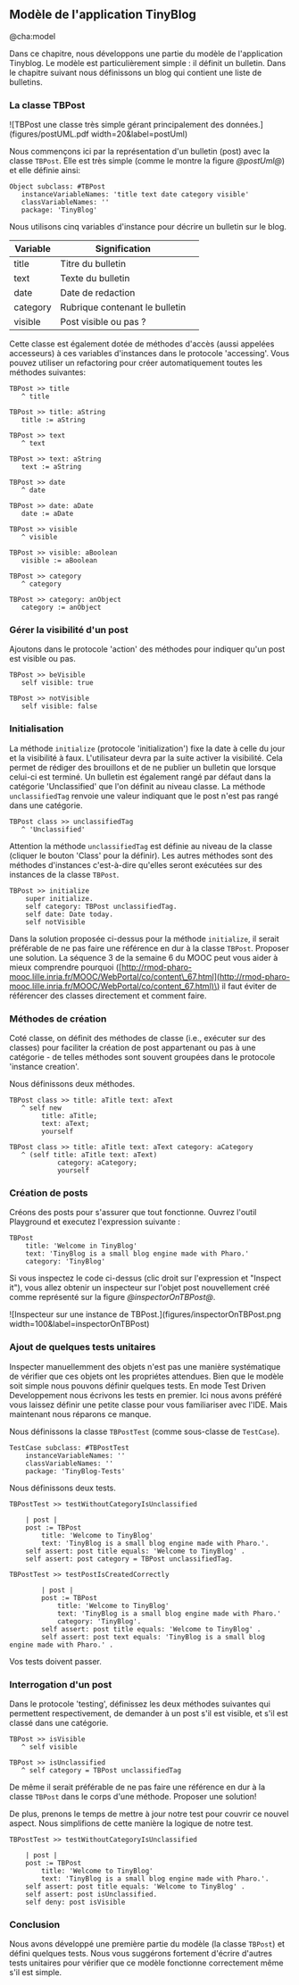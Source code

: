 ## Modèle de l'application TinyBlog

@cha:model

Dans ce chapitre, nous développons une partie du modèle de l'application Tinyblog.
Le modèle est particulièrement simple : il définit un bulletin. Dans le chapitre suivant
nous définissons un blog qui contient une liste de bulletins.

### La classe TBPost


![TBPost une classe très simple gérant principalement des données.](figures/postUML.pdf width=20&label=postUml)

Nous commençons ici par la représentation d'un bulletin \(post\) avec la classe `TBPost`. Elle est très simple \(comme le montre la figure *@postUml@*\) et elle définie ainsi:

```
Object subclass: #TBPost
   instanceVariableNames: 'title text date category visible'
   classVariableNames: ''
   package: 'TinyBlog'
```


Nous utilisons cinq variables d'instance pour décrire un bulletin sur le blog.


| Variable | Signification |  |
| --- | --- | --- |
| title | Titre du bulletin |  |
| text | Texte du bulletin |  |
| date | Date de redaction |  |
| category | Rubrique contenant le bulletin |  |
| visible | Post visible ou pas ? |  |


Cette classe est également dotée de méthodes d'accès \(aussi appelées accesseurs\) à ces variables d'instances dans le protocole 'accessing'. Vous pouvez utiliser un refactoring pour créer automatiquement toutes les méthodes suivantes:

```
TBPost >> title
   ^ title
```

```
TBPost >> title: aString
   title := aString
```

```
TBPost >> text
   ^ text
```

```
TBPost >> text: aString
   text := aString
```

```
TBPost >> date
   ^ date
```

```
TBPost >> date: aDate
   date := aDate
```

```
TBPost >> visible
   ^ visible
```

```
TBPost >> visible: aBoolean
   visible := aBoolean
```

```
TBPost >> category
   ^ category
```

```
TBPost >> category: anObject
   category := anObject
```




### Gérer la visibilité d'un post


Ajoutons dans le protocole 'action' des méthodes pour indiquer qu'un post est visible ou pas.

```
TBPost >> beVisible
   self visible: true
```

```
TBPost >> notVisible
   self visible: false
```



### Initialisation


La méthode `initialize` \(protocole 'initialization'\) fixe la date à celle du jour et la visibilité à faux. L'utilisateur devra par la suite activer la visibilité.
Cela permet de rédiger des brouillons et de ne publier un bulletin que lorsque celui-ci est terminé.
Un bulletin est également rangé par défaut dans la catégorie 'Unclassified' que l'on définit au niveau classe.
La méthode `unclassifiedTag` renvoie une valeur indiquant que le post n'est pas rangé dans une catégorie.

```
TBPost class >> unclassifiedTag
   ^ 'Unclassified'
```


Attention la méthode `unclassifiedTag` est définie au niveau de la classe \(cliquer le bouton 'Class' pour la définir\). Les autres méthodes sont des méthodes d'instances c'est-à-dire qu'elles seront exécutées sur des instances de la classe `TBPost`.

```
TBPost >> initialize
	super initialize.
	self category: TBPost unclassifiedTag.
	self date: Date today.
	self notVisible
```


Dans la solution proposée ci-dessus pour la méthode `initialize`, il serait préférable de ne pas faire une référence en dur à la classe `TBPost`. Proposer une solution. La séquence 3 de la semaine 6 du MOOC peut vous aider à mieux comprendre pourquoi \([http://rmod-pharo-mooc.lille.inria.fr/MOOC/WebPortal/co/content\_67.html](http://rmod-pharo-mooc.lille.inria.fr/MOOC/WebPortal/co/content_67.html)\) il faut éviter de référencer des classes directement et comment faire.

### Méthodes de création


Coté classe, on définit des méthodes de classe \(i.e., exécuter sur des classes\) pour faciliter la création de post appartenant ou pas à une catégorie - de telles méthodes sont souvent groupées dans le protocole 'instance creation'.

Nous définissons deux méthodes.
```
TBPost class >> title: aTitle text: aText
   ^ self new
        title: aTitle;
        text: aText;
        yourself
```


```
TBPost class >> title: aTitle text: aText category: aCategory
   ^ (self title: aTitle text: aText)
            category: aCategory;
            yourself
```


### Création de posts


Créons des posts pour s'assurer que tout fonctionne. Ouvrez l'outil Playground et executez l'expression suivante :

```
TBPost
	title: 'Welcome in TinyBlog'
	text: 'TinyBlog is a small blog engine made with Pharo.'
	category: 'TinyBlog'
```


Si vous inspectez le code ci-dessus \(clic droit sur l'expression et "Inspect it"\), vous allez obtenir un inspecteur sur l'objet post nouvellement créé comme représenté sur la figure *@inspectorOnTBPost@*.

![Inspecteur sur une instance de TBPost.](figures/inspectorOnTBPost.png width=100&label=inspectorOnTBPost)

### Ajout de quelques tests unitaires


Inspecter manuellemment des objets n'est pas une manière systématique de vérifier que ces objets ont les propriétes attendues.
Bien que le modèle soit simple nous pouvons définir quelques tests.
En mode Test Driven Developpement nous écrivons les tests en premier.
Ici nous avons préféré vous laissez définir une petite classe pour vous familiariser avec l'IDE.
Mais maintenant nous réparons ce manque.

Nous définissons la classe `TBPostTest` \(comme sous-classe de `TestCase`\).

```
TestCase subclass: #TBPostTest
	instanceVariableNames: ''
	classVariableNames: ''
	package: 'TinyBlog-Tests'
```


Nous définissons deux tests.

```
TBPostTest >> testWithoutCategoryIsUnclassified

	| post |
	post := TBPost
		title: 'Welcome to TinyBlog'
		text: 'TinyBlog is a small blog engine made with Pharo.'.
	self assert: post title equals: 'Welcome to TinyBlog' .
	self assert: post category = TBPost unclassifiedTag.
```



```
TBPostTest >> testPostIsCreatedCorrectly

		| post |
		post := TBPost
			title: 'Welcome to TinyBlog'
			text: 'TinyBlog is a small blog engine made with Pharo.'
			category: 'TinyBlog'.
		self assert: post title equals: 'Welcome to TinyBlog' .
		self assert: post text equals: 'TinyBlog is a small blog engine made with Pharo.' .
```


Vos tests doivent passer.



### Interrogation d'un post


Dans le protocole 'testing', définissez les deux méthodes suivantes qui permettent respectivement, de demander à un post s'il est visible, et s'il est classé dans une catégorie.

```
TBPost >> isVisible
   ^ self visible
```

```
TBPost >> isUnclassified
   ^ self category = TBPost unclassifiedTag
```


De même il serait préférable de ne pas faire une référence en dur à la classe `TBPost` dans le corps d'une méthode.
Proposer une solution!


De plus, prenons le temps de mettre à jour notre test pour couvrir ce nouvel aspect.
Nous simplifions de cette manière la logique de notre test.

```
TBPostTest >> testWithoutCategoryIsUnclassified

	| post |
	post := TBPost
		title: 'Welcome to TinyBlog'
		text: 'TinyBlog is a small blog engine made with Pharo.'.
	self assert: post title equals: 'Welcome to TinyBlog' .
	self assert: post isUnclassified.
	self deny: post isVisible
```



### Conclusion


Nous avons développé une première partie du modèle \(la classe `TBPost`\) et défini quelques tests. Nous vous suggérons fortement
d'écrire d'autres tests unitaires pour vérifier que ce modèle fonctionne correctement même s'il est simple.
